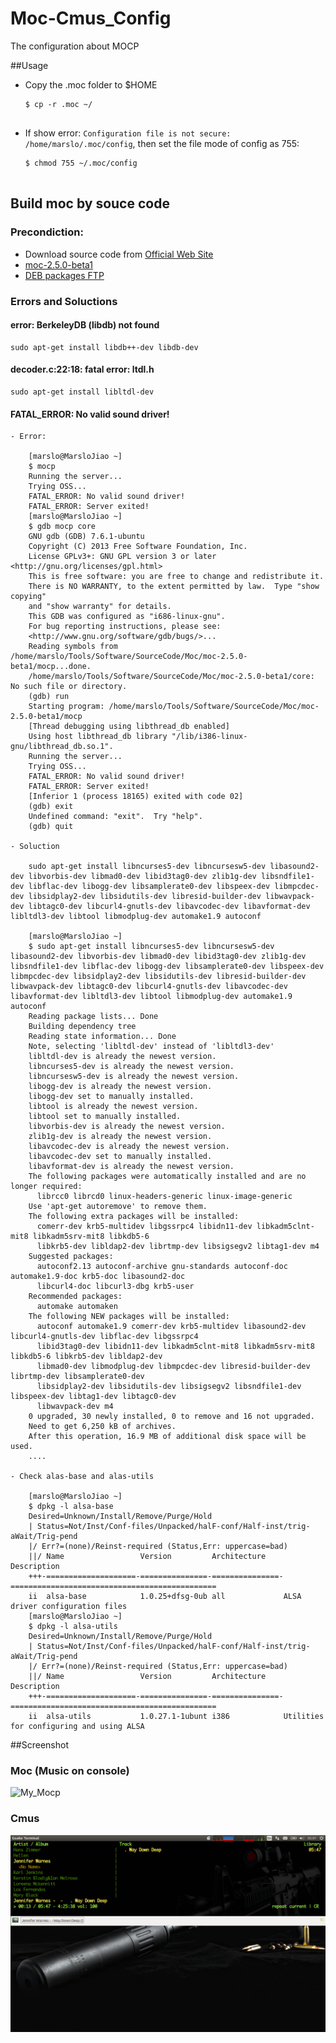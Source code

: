 Moc-Cmus_Config
===============

The configuration about MOCP

##Usage
- Copy the .moc folder to $HOME
    <pre><code>$ cp -r .moc ~/
    </code></pre>
- If show error: `Configuration file is not secure: /home/marslo/.moc/config`, then set the file mode of config as 755:
    <pre><code>$ chmod 755 ~/.moc/config
    </code></pre>

## Build moc by souce code
### Precondiction:
- Download source code from [Official Web Site](http://moc.daper.net/download)
- [moc-2.5.0-beta1](http://ftp.daper.net/pub/soft/moc/unstable/moc-2.5.0-beta1.tar.bz2)
- [DEB packages FTP](http://ftp.de.debian.org/pub/debian/pool/main/m/moc/)

### Errors and Soluctions
#### **error: BerkeleyDB (libdb) not found**
<pre><code>sudo apt-get install libdb++-dev libdb-dev
</code></pre>
#### **decoder.c:22:18: fatal error: ltdl.h**
<pre><code>sudo apt-get install libltdl-dev
</code></pre>
#### **FATAL_ERROR: No valid sound driver!**
    - Error:

        [marslo@MarsloJiao ~]
        $ mocp
        Running the server...
        Trying OSS...
        FATAL_ERROR: No valid sound driver!
        FATAL_ERROR: Server exited!
        [marslo@MarsloJiao ~]
        $ gdb mocp core
        GNU gdb (GDB) 7.6.1-ubuntu
        Copyright (C) 2013 Free Software Foundation, Inc.
        License GPLv3+: GNU GPL version 3 or later <http://gnu.org/licenses/gpl.html>
        This is free software: you are free to change and redistribute it.
        There is NO WARRANTY, to the extent permitted by law.  Type "show copying"
        and "show warranty" for details.
        This GDB was configured as "i686-linux-gnu".
        For bug reporting instructions, please see:
        <http://www.gnu.org/software/gdb/bugs/>...
        Reading symbols from /home/marslo/Tools/Software/SourceCode/Moc/moc-2.5.0-beta1/mocp...done.
        /home/marslo/Tools/Software/SourceCode/Moc/moc-2.5.0-beta1/core: No such file or directory.
        (gdb) run
        Starting program: /home/marslo/Tools/Software/SourceCode/Moc/moc-2.5.0-beta1/mocp
        [Thread debugging using libthread_db enabled]
        Using host libthread_db library "/lib/i386-linux-gnu/libthread_db.so.1".
        Running the server...
        Trying OSS...
        FATAL_ERROR: No valid sound driver!
        FATAL_ERROR: Server exited!
        [Inferior 1 (process 18165) exited with code 02]
        (gdb) exit
        Undefined command: "exit".  Try "help".
        (gdb) quit

    - Soluction

        sudo apt-get install libncurses5-dev libncursesw5-dev libasound2-dev libvorbis-dev libmad0-dev libid3tag0-dev zlib1g-dev libsndfile1-dev libflac-dev libogg-dev libsamplerate0-dev libspeex-dev libmpcdec-dev libsidplay2-dev libsidutils-dev libresid-builder-dev libwavpack-dev libtagc0-dev libcurl4-gnutls-dev libavcodec-dev libavformat-dev libltdl3-dev libtool libmodplug-dev automake1.9 autoconf

        [marslo@MarsloJiao ~]
        $ sudo apt-get install libncurses5-dev libncursesw5-dev libasound2-dev libvorbis-dev libmad0-dev libid3tag0-dev zlib1g-dev libsndfile1-dev libflac-dev libogg-dev libsamplerate0-dev libspeex-dev libmpcdec-dev libsidplay2-dev libsidutils-dev libresid-builder-dev libwavpack-dev libtagc0-dev libcurl4-gnutls-dev libavcodec-dev libavformat-dev libltdl3-dev libtool libmodplug-dev automake1.9 autoconf
        Reading package lists... Done
        Building dependency tree
        Reading state information... Done
        Note, selecting 'libltdl-dev' instead of 'libltdl3-dev'
        libltdl-dev is already the newest version.
        libncurses5-dev is already the newest version.
        libncursesw5-dev is already the newest version.
        libogg-dev is already the newest version.
        libogg-dev set to manually installed.
        libtool is already the newest version.
        libtool set to manually installed.
        libvorbis-dev is already the newest version.
        zlib1g-dev is already the newest version.
        libavcodec-dev is already the newest version.
        libavcodec-dev set to manually installed.
        libavformat-dev is already the newest version.
        The following packages were automatically installed and are no longer required:
          librcc0 librcd0 linux-headers-generic linux-image-generic
        Use 'apt-get autoremove' to remove them.
        The following extra packages will be installed:
          comerr-dev krb5-multidev libgssrpc4 libidn11-dev libkadm5clnt-mit8 libkadm5srv-mit8 libkdb5-6
          libkrb5-dev libldap2-dev librtmp-dev libsigsegv2 libtag1-dev m4
        Suggested packages:
          autoconf2.13 autoconf-archive gnu-standards autoconf-doc automake1.9-doc krb5-doc libasound2-doc
          libcurl4-doc libcurl3-dbg krb5-user
        Recommended packages:
          automake automaken
        The following NEW packages will be installed:
          autoconf automake1.9 comerr-dev krb5-multidev libasound2-dev libcurl4-gnutls-dev libflac-dev libgssrpc4
          libid3tag0-dev libidn11-dev libkadm5clnt-mit8 libkadm5srv-mit8 libkdb5-6 libkrb5-dev libldap2-dev
          libmad0-dev libmodplug-dev libmpcdec-dev libresid-builder-dev librtmp-dev libsamplerate0-dev
          libsidplay2-dev libsidutils-dev libsigsegv2 libsndfile1-dev libspeex-dev libtag1-dev libtagc0-dev
          libwavpack-dev m4
        0 upgraded, 30 newly installed, 0 to remove and 16 not upgraded.
        Need to get 6,250 kB of archives.
        After this operation, 16.9 MB of additional disk space will be used.
        ....

    - Check alas-base and alas-utils

        [marslo@MarsloJiao ~]
        $ dpkg -l alsa-base
        Desired=Unknown/Install/Remove/Purge/Hold
        | Status=Not/Inst/Conf-files/Unpacked/halF-conf/Half-inst/trig-aWait/Trig-pend
        |/ Err?=(none)/Reinst-required (Status,Err: uppercase=bad)
        ||/ Name                 Version         Architecture    Description
        +++-====================-===============-===============-==============================================
        ii  alsa-base            1.0.25+dfsg-0ub all             ALSA driver configuration files
        [marslo@MarsloJiao ~]
        $ dpkg -l alsa-utils
        Desired=Unknown/Install/Remove/Purge/Hold
        | Status=Not/Inst/Conf-files/Unpacked/halF-conf/Half-inst/trig-aWait/Trig-pend
        |/ Err?=(none)/Reinst-required (Status,Err: uppercase=bad)
        ||/ Name                 Version         Architecture    Description
        +++-====================-===============-===============-==============================================
        ii  alsa-utils           1.0.27.1-1ubunt i386            Utilities for configuring and using ALSA

##Screenshot
### Moc (Music on console)
![My_Mocp](https://github.com/Marslo/Moc_Cmus-Config/blob/master/screenshots/mocp.png?raw=true)

### Cmus
![My_Cmus](https://github.com/Marslo/Moc-Cmus_Config/blob/master/screenshots/cmus2.png?raw=true)
